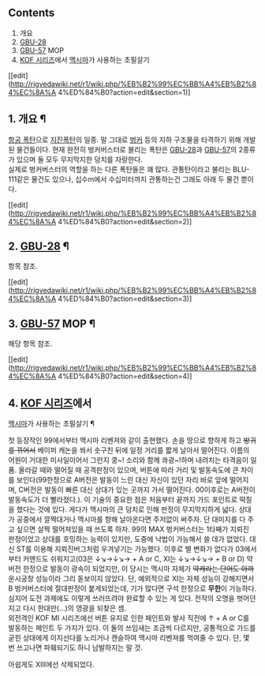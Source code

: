 ## Contents

    

1. 개요 
2. [GBU-28](GBU-28.md)
3. [GBU-57](GBU-57.md) MOP 
4. [KOF 시리즈](KOF%20%EC%8B%9C%EB%A6%AC%EC%A6%88.md)에서 [맥시마](%EB%A7%A5%EC%8B%9C%EB%A7%88.md)가 사용하는 초필살기 

[[edit](http://rigvedawiki.net/r1/wiki.php/%EB%B2%99%EC%BB%A4%EB%B2%84%EC%8A%A
4%ED%84%B0?action=edit&section=1)]

## 1. 개요 ¶

[항공 폭탄](%ED%95%AD%EA%B3%B5%20%ED%8F%AD%ED%83%84.md)으로
[지진폭탄](%EC%A7%80%EC%A7%84%ED%8F%AD%ED%83%84.md)의 일종. 말 그대로
[벙커](%EB%B2%99%EC%BB%A4.md) 등의 지하 구조물을 타격하기 위해 개발된 물건들이다. 현재 완전히 벙커버스터로 불리는
폭탄은 [GBU-28](GBU-28.md)과 [GBU-57](GBU-57.md)의 2종류가 있으며 둘 모두 무지막지한 덩치를
자랑한다.  
실제로 벙커버스터의 역할을 하는 다른 폭탄들은 꽤 많다. 관통탄이라고 불리는 BLU-111같은 물건도 있으나, 십수m에서 수십미터까지
관통하는건 그래도 아래 두 물건 뿐이다.

  

[[edit](http://rigvedawiki.net/r1/wiki.php/%EB%B2%99%EC%BB%A4%EB%B2%84%EC%8A%A
4%ED%84%B0?action=edit&section=2)]

## 2. [GBU-28](GBU-28.md) ¶

항목 참조.

[[edit](http://rigvedawiki.net/r1/wiki.php/%EB%B2%99%EC%BB%A4%EB%B2%84%EC%8A%A
4%ED%84%B0?action=edit&section=3)]

## 3. [GBU-57](GBU-57.md) MOP ¶

해당 항목 참조.

  

[[edit](http://rigvedawiki.net/r1/wiki.php/%EB%B2%99%EC%BB%A4%EB%B2%84%EC%8A%A
4%ED%84%B0?action=edit&section=4)]

## 4. [KOF 시리즈](KOF%20%EC%8B%9C%EB%A6%AC%EC%A6%88.md)에서
[맥시마](%EB%A7%A5%EC%8B%9C%EB%A7%88.md)가 사용하는 초필살기 ¶

첫 등장작인 99에서부터 맥시마 리벤져와 같이 출현했다. 손을 땅으로 향하게 하고 <del>방귀를 뀌어서</del> 베이퍼 캐논을 쏴서
솟구친 뒤에 일정 거리를 짧게 날아서 떨어진다. 이름의 어원이 거대한 미사일이어서 그런지 쿵~! 소리와 함께 콰광~!하며 내려치는 타격음이
일품. 올라갈 때와 떨어질 때 공격판정이 있으며, 버튼에 따라 거리 및 발동속도에 큰 차이를 보인다(99한정으로 A버전은 발동이 느린 대신
자신이 있던 자리 바로 앞에 떨어지며, C버전은 발동이 빠른 대신 상대가 있는 곳까지 가서 떨어진다. 00이후로는 A버전이 발동속도가 더
빨라졌다.). 이 기술의 중요한 점은 처음부터 끝까지 가드 포인트로 떡칠을 했다는 것에 있다. 게다가 맥시마의 큰 덩치로 인해 판정이
무지막지하게 넓다. 상대가 공중에서 깔짝대거나 맥시마를 향해 날아온다면 주저없이 써주자. 단 대미지를 다 주고 싶으면 살짝 떨어져있을 때
쓰도록 하자. 99의 MAX 벙커버스터는 1타째가 지뢰진 판정이었고 상대를 호밍하는 능력이 있지만, 도중에 낙법이 가능해서 쓸 데가 없었다.
대신 ST를 이용해 지뢰진버그처럼 우겨넣기는 가능했다. 이후로 별 변화가 없다가 03에서부터 커맨드도 쉬워지고(03은 ↓↘→↓↘→ + A
or C, XI는 ↓↘→↓↘→ + B or D) 약버전 한정으로 발동이 광속이 되었지만, 이 당시는 맥시마 자체가 <del>약캐라는 단어도
아까운</del>시궁창 성능이라 그리 돋보이지 않았다. 단, 예외적으로 XI는 자체 성능이 강해지면서 B 벙커버스터에 절대판정이
붙게되었는데, 기가 많다면 구석 한정으로 **무한**이 가능하다. 심지어 도전 과제에도 이렇게 쓰러뜨려야 완료할 수 있는 게 있다. 전작의
오명을 벗어던지고 다시 한대만(...)의 영광을 되찾은 셈.  
외전격인 KOF MI 시리즈에선 버튼 유지로 인한 페인트와 발사 직전에 ↑ + A or C를 발동하는 페인트 두 가지가 있다. 이 둘의
쓰임새는 조금씩 다르지만, 공통적으로 가드를 굳힌 상대에게 이지선다를 노리거나 캔슬하여 맥시마 리벤져를 먹여줄 수 있다. 단, 몇 번
쓰고나면 파훼되기도 하니 남발하지는 말 것.

  

아쉽게도 XIII에선 삭제되었다.


